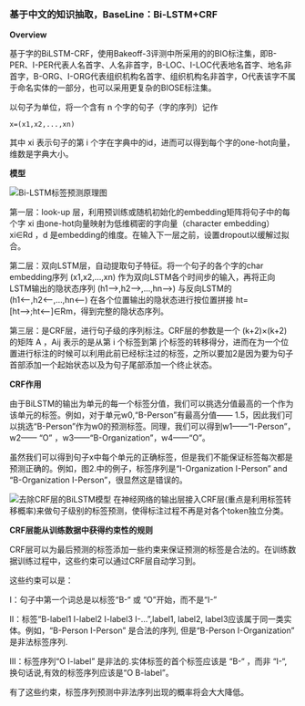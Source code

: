 ### **基于中文的知识抽取，BaseLine：Bi-LSTM+CRF**

**Overview**

基于字的BiLSTM-CRF，使用Bakeoff-3评测中所采用的的BIO标注集，即B-PER、I-PER代表人名首字、人名非首字，B-LOC、I-LOC代表地名首字、地名非首字，B-ORG、I-ORG代表组织机构名首字、组织机构名非首字，O代表该字不属于命名实体的一部分，也可以采用更复杂的BIOSE标注集。

以句子为单位，将一个含有 n 个字的句子（字的序列）记作
	  
`x=(x1,x2,...,xn)`

其中 xi 表示句子的第 i 个字在字典中的id，进而可以得到每个字的one-hot向量，维数是字典大小。

**模型**

![Bi-LSTM标签预测原理图](https://github.com/lvjianxin/Knowledge-extraction/blob/master/img-folder/webp.webp.jpg)


第一层：look-up 层，利用预训练或随机初始化的embedding矩阵将句子中的每个字 xi 由one-hot向量映射为低维稠密的字向量（character embedding）xi∈Rd ，d 是embedding的维度。在输入下一层之前，设置dropout以缓解过拟合。

第二层：双向LSTM层，自动提取句子特征。将一个句子的各个字的char embedding序列 (x1,x2,...,xn) 作为双向LSTM各个时间步的输入，再将正向LSTM输出的隐状态序列 (h1⟶,h2⟶,...,hn⟶) 与反向LSTM的 (h1⟵,h2⟵,...,hn⟵) 在各个位置输出的隐状态进行按位置拼接 ht=[ht⟶;ht⟵]∈Rm，得到完整的隐状态序列。

第三层：是CRF层，进行句子级的序列标注。CRF层的参数是一个 (k+2)×(k+2) 的矩阵 A ，Aij 表示的是从第 i 个标签到第 j个标签的转移得分，进而在为一个位置进行标注的时候可以利用此前已经标注过的标签，之所以要加2是因为要为句子首部添加一个起始状态以及为句子尾部添加一个终止状态。

**CRF作用**

由于BiLSTM的输出为单元的每一个标签分值，我们可以挑选分值最高的一个作为该单元的标签。例如，对于单元w0,“B-Person”有最高分值—— 1.5，因此我们可以挑选“B-Person”作为w0的预测标签。同理，我们可以得到w1——“I-Person”，w2—— “O” ，w3——“B-Organization”，w4——“O”。

虽然我们可以得到句子x中每个单元的正确标签，但是我们不能保证标签每次都是预测正确的。例如，图2.中的例子，标签序列是“I-Organization I-Person” and “B-Organization I-Person”，很显然这是错误的。

![去除CRF层的BiLSTM模型](https://github.com/lvjianxin/Knowledge-extraction/blob/master/img-folder/2.png)
在神经网络的输出层接入CRF层(重点是利用标签转移概率)来做句子级别的标签预测，使得标注过程不再是对各个token独立分类。

**CRF层能从训练数据中获得约束性的规则**

CRF层可以为最后预测的标签添加一些约束来保证预测的标签是合法的。在训练数据训练过程中，这些约束可以通过CRF层自动学习到。

这些约束可以是：

I：句子中第一个词总是以标签“B-“ 或 “O”开始，而不是“I-”

II：标签“B-label1 I-label2 I-label3 I-…”,label1, label2, label3应该属于同一类实体。例如，“B-Person I-Person” 是合法的序列, 但是“B-Person I-Organization” 是非法标签序列.

III：标签序列“O I-label” 是非法的.实体标签的首个标签应该是 “B-“ ，而非 “I-“, 换句话说,有效的标签序列应该是“O B-label”。

有了这些约束，标签序列预测中非法序列出现的概率将会大大降低。

